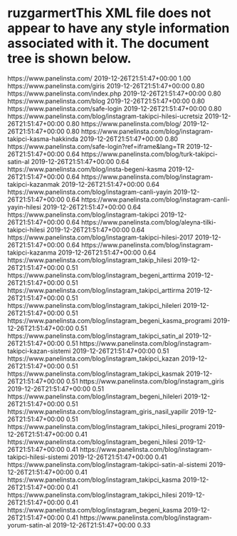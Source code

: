 # ruzgarmertThis XML file does not appear to have any style information associated with it. The document tree is shown below.
<urlset xmlns="http://www.sitemaps.org/schemas/sitemap/0.9" xmlns:xsi="http://www.w3.org/2001/XMLSchema-instance" xsi:schemaLocation="http://www.sitemaps.org/schemas/sitemap/0.9 http://www.sitemaps.org/schemas/sitemap/0.9/sitemap.xsd">
<!--
 created with Free Online Sitemap Generator www.xml-sitemaps.com 
-->
<url>
<loc>https://www.panelinsta.com/</loc>
<lastmod>2019-12-26T21:51:47+00:00</lastmod>
<priority>1.00</priority>
</url>
<url>
<loc>https://www.panelinsta.com/giris</loc>
<lastmod>2019-12-26T21:51:47+00:00</lastmod>
<priority>0.80</priority>
</url>
<url>
<loc>https://www.panelinsta.com/index.php</loc>
<lastmod>2019-12-26T21:51:47+00:00</lastmod>
<priority>0.80</priority>
</url>
<url>
<loc>https://www.panelinsta.com/blog</loc>
<lastmod>2019-12-26T21:51:47+00:00</lastmod>
<priority>0.80</priority>
</url>
<url>
<loc>https://www.panelinsta.com/safe-login</loc>
<lastmod>2019-12-26T21:51:47+00:00</lastmod>
<priority>0.80</priority>
</url>
<url>
<loc>
https://www.panelinsta.com/blog/instagram-takipci-hilesi-ucretsiz
</loc>
<lastmod>2019-12-26T21:51:47+00:00</lastmod>
<priority>0.80</priority>
</url>
<url>
<loc>https://www.panelinsta.com/blog/</loc>
<lastmod>2019-12-26T21:51:47+00:00</lastmod>
<priority>0.80</priority>
</url>
<url>
<loc>
https://www.panelinsta.com/blog/instagram-takipci-kasma-hakkinda
</loc>
<lastmod>2019-12-26T21:51:47+00:00</lastmod>
<priority>0.80</priority>
</url>
<url>
<loc>
https://www.panelinsta.com/safe-login?ref=iframe&lang=TR
</loc>
<lastmod>2019-12-26T21:51:47+00:00</lastmod>
<priority>0.64</priority>
</url>
<url>
<loc>
https://www.panelinsta.com/blog/turk-takipci-satin-al
</loc>
<lastmod>2019-12-26T21:51:47+00:00</lastmod>
<priority>0.64</priority>
</url>
<url>
<loc>https://www.panelinsta.com/blog/insta-begeni-kasma</loc>
<lastmod>2019-12-26T21:51:47+00:00</lastmod>
<priority>0.64</priority>
</url>
<url>
<loc>
https://www.panelinsta.com/blog/instagram-takipci-kazanmak
</loc>
<lastmod>2019-12-26T21:51:47+00:00</lastmod>
<priority>0.64</priority>
</url>
<url>
<loc>
https://www.panelinsta.com/blog/instagram-canli-yayin
</loc>
<lastmod>2019-12-26T21:51:47+00:00</lastmod>
<priority>0.64</priority>
</url>
<url>
<loc>
https://www.panelinsta.com/blog/instagram-canli-yayin-hilesi
</loc>
<lastmod>2019-12-26T21:51:47+00:00</lastmod>
<priority>0.64</priority>
</url>
<url>
<loc>https://www.panelinsta.com/blog/instagram-takipci</loc>
<lastmod>2019-12-26T21:51:47+00:00</lastmod>
<priority>0.64</priority>
</url>
<url>
<loc>
https://www.panelinsta.com/blog/aleyna-tilki-takipci-hilesi
</loc>
<lastmod>2019-12-26T21:51:47+00:00</lastmod>
<priority>0.64</priority>
</url>
<url>
<loc>
https://www.panelinsta.com/blog/instagram-takipci-hilesi-2017
</loc>
<lastmod>2019-12-26T21:51:47+00:00</lastmod>
<priority>0.64</priority>
</url>
<url>
<loc>
https://www.panelinsta.com/blog/instagram-takipci-kazanma
</loc>
<lastmod>2019-12-26T21:51:47+00:00</lastmod>
<priority>0.64</priority>
</url>
<url>
<loc>
https://www.panelinsta.com/blog/instagram_takip_hilesi
</loc>
<lastmod>2019-12-26T21:51:47+00:00</lastmod>
<priority>0.51</priority>
</url>
<url>
<loc>
https://www.panelinsta.com/blog/instagram_begeni_arttirma
</loc>
<lastmod>2019-12-26T21:51:47+00:00</lastmod>
<priority>0.51</priority>
</url>
<url>
<loc>
https://www.panelinsta.com/blog/instagram_takipci_arttirma
</loc>
<lastmod>2019-12-26T21:51:47+00:00</lastmod>
<priority>0.51</priority>
</url>
<url>
<loc>
https://www.panelinsta.com/blog/instagram_takipci_hileleri
</loc>
<lastmod>2019-12-26T21:51:47+00:00</lastmod>
<priority>0.51</priority>
</url>
<url>
<loc>
https://www.panelinsta.com/blog/instagram_begeni_kasma_programi
</loc>
<lastmod>2019-12-26T21:51:47+00:00</lastmod>
<priority>0.51</priority>
</url>
<url>
<loc>
https://www.panelinsta.com/blog/instagram_takipci_satin_al
</loc>
<lastmod>2019-12-26T21:51:47+00:00</lastmod>
<priority>0.51</priority>
</url>
<url>
<loc>
https://www.panelinsta.com/blog/instagram-takipci-kazan-sistemi
</loc>
<lastmod>2019-12-26T21:51:47+00:00</lastmod>
<priority>0.51</priority>
</url>
<url>
<loc>
https://www.panelinsta.com/blog/instagram_takipci_kazan
</loc>
<lastmod>2019-12-26T21:51:47+00:00</lastmod>
<priority>0.51</priority>
</url>
<url>
<loc>
https://www.panelinsta.com/blog/instagram_takipci_kasmak
</loc>
<lastmod>2019-12-26T21:51:47+00:00</lastmod>
<priority>0.51</priority>
</url>
<url>
<loc>https://www.panelinsta.com/blog/instagram_giris</loc>
<lastmod>2019-12-26T21:51:47+00:00</lastmod>
<priority>0.51</priority>
</url>
<url>
<loc>
https://www.panelinsta.com/blog/instagram_begeni_hileleri
</loc>
<lastmod>2019-12-26T21:51:47+00:00</lastmod>
<priority>0.51</priority>
</url>
<url>
<loc>
https://www.panelinsta.com/blog/instagram_giris_nasil_yapilir
</loc>
<lastmod>2019-12-26T21:51:47+00:00</lastmod>
<priority>0.51</priority>
</url>
<url>
<loc>
https://www.panelinsta.com/blog/instagram_takipci_hilesi_programi
</loc>
<lastmod>2019-12-26T21:51:47+00:00</lastmod>
<priority>0.41</priority>
</url>
<url>
<loc>
https://www.panelinsta.com/blog/instagram_begeni_hilesi
</loc>
<lastmod>2019-12-26T21:51:47+00:00</lastmod>
<priority>0.41</priority>
</url>
<url>
<loc>
https://www.panelinsta.com/blog/instagram-takipci-hilesi-sistemi
</loc>
<lastmod>2019-12-26T21:51:47+00:00</lastmod>
<priority>0.41</priority>
</url>
<url>
<loc>
https://www.panelinsta.com/blog/instagram-takipci-satin-al-sistemi
</loc>
<lastmod>2019-12-26T21:51:47+00:00</lastmod>
<priority>0.41</priority>
</url>
<url>
<loc>
https://www.panelinsta.com/blog/instagram_takipci_kasma
</loc>
<lastmod>2019-12-26T21:51:47+00:00</lastmod>
<priority>0.41</priority>
</url>
<url>
<loc>
https://www.panelinsta.com/blog/instagram_takipci_hilesi
</loc>
<lastmod>2019-12-26T21:51:47+00:00</lastmod>
<priority>0.41</priority>
</url>
<url>
<loc>
https://www.panelinsta.com/blog/instagram_begeni_kasma
</loc>
<lastmod>2019-12-26T21:51:47+00:00</lastmod>
<priority>0.41</priority>
</url>
<url>
<loc>
https://www.panelinsta.com/blog/instagram-yorum-satin-al
</loc>
<lastmod>2019-12-26T21:51:47+00:00</lastmod>
<priority>0.33</priority>
</url>
</urlset>
